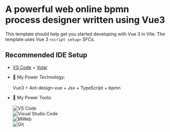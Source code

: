 # A powerful web online bpmn process designer written using Vue3

This template should help get you started developing with Vue 3 in Vite. The template uses Vue 3 `<script setup>` SFCs.

## Recommended IDE Setup

- [VS Code](https://code.visualstudio.com/) + [Volar](https://marketplace.visualstudio.com/items?itemName=Vue.volar)

- 🔧 My Power Technology: </br>   
Vue3 + Ant-design-vue + Jsx + TypeScript + bpmn

- 🔧 My Power Tools: </br>  
![VS Code](https://img.shields.io/badge/%E5%86%99%E4%BD%9C%E5%B7%A5%E5%85%B7-VS%20Code-blue)     
![Visual Studio Code](https://img.shields.io/badge/Visual_Studio_Code-007ACC?style=flat-square&logo=Visual-Studio-Code&logoColor=white)       
![MWeb](https://img.shields.io/badge/%E5%9B%BE%E5%BA%8A-MWeb-lightgrey)          
![Git](https://img.shields.io/badge/-Git-black?style=plastic&logo=git)     